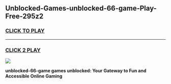 
## Unblocked-Games-unblocked-66-game-Play-Free-295z2
<h3>
<a href="https://premium76.site?title=unblocked-66-game&ref=09A">CLICK TO PLAY</a></h3>
<hr>

<h3>
<a href="https://premium76.site?title=unblocked-66-game&ref=09A">CLICK 2 PLAY</a>
  
</h3>

<a href="https://premium76.site?title=unblocked-66-game&ref=09A"><img src="https://clearcache.store/games.png"></a>


**unblocked-66-game games unblocked: Your Gateway to Fun and Accessible Online Gaming**
